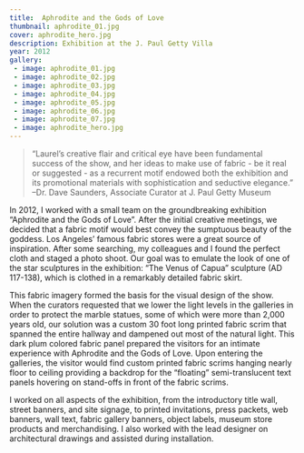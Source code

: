 ```yaml
---
title:  Aphrodite and the Gods of Love
thumbnail: aphrodite_01.jpg
cover: aphrodite_hero.jpg
description: Exhibition at the J. Paul Getty Villa
year: 2012
gallery:
 - image: aphrodite_01.jpg
 - image: aphrodite_02.jpg
 - image: aphrodite_03.jpg
 - image: aphrodite_04.jpg
 - image: aphrodite_05.jpg
 - image: aphrodite_06.jpg
 - image: aphrodite_07.jpg
 - image: aphrodite_hero.jpg
---
```


> “Laurel’s creative flair and critical eye have been fundamental success of the show, and her ideas to make use of fabric - be it real or suggested - as a recurrent motif endowed both the exhibition and its promotional materials with sophistication and seductive elegance.” 
	–Dr. Dave Saunders, Associate Curator at J. Paul Getty Museum

In 2012, I worked with a small team on the groundbreaking exhibition “Aphrodite and the Gods of Love”. After the initial creative meetings, we decided that a fabric motif would best convey the sumptuous beauty of the goddess. Los Angeles’ famous fabric stores were a great source of inspiration. After some searching, my colleagues and I found the perfect cloth and staged a photo shoot. Our goal was to emulate the look of one of the star sculptures in the exhibition: “The Venus of Capua” sculpture (AD 117-138), which is clothed in a remarkably detailed fabric skirt.

This fabric imagery formed the basis for the visual design of the show. When the curators requested that we lower the light levels in the galleries in order to protect the marble statues, some of which were more than 2,000 years old, our solution was a custom 30 foot long printed fabric scrim that spanned the entire hallway and dampened out most of the natural light. This dark plum colored fabric panel prepared the visitors for an intimate experience with Aphrodite and the Gods of Love. Upon entering the galleries, the visitor would find custom printed fabric scrims hanging nearly floor to ceiling providing a backdrop for the “floating” semi-translucent text panels hovering on stand-offs in front of the fabric scrims.

I worked on all aspects of the exhibition, from the introductory title wall, street banners, and site signage, to printed invitations, press packets, web banners, wall text, fabric gallery banners, object labels, museum store products and merchandising. I also worked with the lead designer on architectural drawings and assisted during installation.

